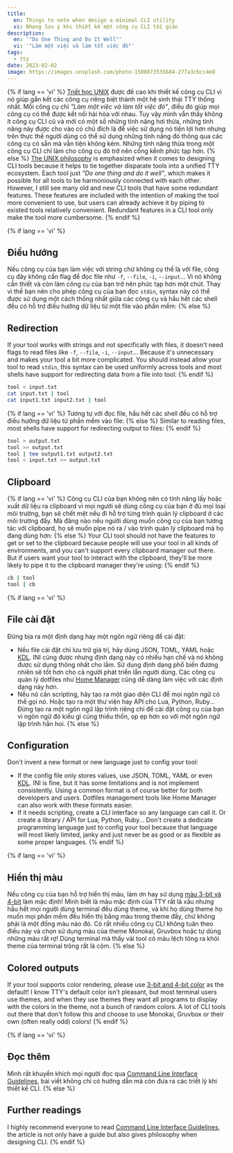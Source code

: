 ```yaml
---
title:
  en: Things to note when design a minimal CLI utility
  vi: Nhưng lưu ý khi thiết kế một công cụ CLI tối giản
description:
  en: '"Do One Thing and Do It Well"'
  vi: '"Làm một việc và làm tốt việc đó"'
tags:
  - tty
date: 2023-02-02
image: https://images.unsplash.com/photo-1508873535684-277a3cbcc4e8
---
```


{% if lang == 'vi' %}
  [Triết học UNIX](https://wikipedia.org/wiki/Unix_philosophy) được đề cao khi thiết kế công cụ CLI vì nó giúp gắn kết các công cụ riêng biệt thành một hệ sinh thái TTY thống nhất. Mỗi công cụ chỉ _"Làm một việc và làm tốt việc đó"_, điều đó giúp mọi công cụ có thể được kết nối hài hòa với nhau. Tuy vậy mình vẫn thấy không ít công cụ CLI cũ và mới có một số những tính năng hơi thừa, những tính năng này được cho vào có chủ đích là để việc sử dụng nó tiện lợi hơn nhưng trên thực thế người dùng có thể sử dụng những tính năng đó thông qua các công cụ có sẵn mà vẫn tiện không kém. Những tính năng thừa trong một công cụ CLI chỉ làm cho công cụ đó trở nên cồng kềnh phức tạp hơn.
{% else %}
  [The UNIX philosophy](https://wikipedia.org/wiki/Unix_philosophy) is emphasized when it comes to designing CLI tools because it helps to tie together disparate tools into a unified TTY ecosystem. Each tool just _"Do one thing and do it well"_, which makes it possible for all tools to be harmoniously connected with each other. However, I still see many old and new CLI tools that have some redundant features. These features are included with the intention of making the tool more convenient to use, but users can already achieve it by piping to existed tools relatively convenient. Redundant features in a CLI tool only make the tool more cumbersome.
{% endif %}

{% if lang == 'vi' %}
  ## Điều hướng

  Nếu công cụ của bạn làm việc với string chứ không cụ thể là với file, công cụ đây không cần flag để đọc file như `-f`, `--file`, `-i`, `--input`... Vì nó không cần thiết và còn làm công cụ của bạn trở nên phức tạp hơn một chút. Thay vì thế bạn nên cho phép công cụ của bạn đọc `stdin`, syntax này có thể được sử dụng một cách thống nhất giữa các công cụ và hầu hết các shell đều có hỗ trợ điều hướng dữ liệu từ một file vào phần mềm:
{% else %}
  ## Redirection

  If your tool works with strings and not specifically with files, it doesn't need flags to read files like `-f`, `--file`, `-i`, `--input`... Because it's unnecessary and makes your tool a bit more complicated. You should instead allow your tool to read `stdin`, this syntax can be used uniformly across tools and most shells have support for redirecting data from a file into tool:
{% endif %}

```sh
tool < input.txt
cat input.txt | tool
cat input1.txt input2.txt | tool
```

{% if lang == 'vi' %}
  Tương tự với đọc file, hầu hết các shell đều có hỗ trợ điều hướng dữ liệu từ phần mềm vào file:
{% else %}
  Similar to reading files, most shells have support for redirecting output to files:
{% endif %}

```sh
tool > output.txt
tool >> output.txt
tool | tee output1.txt output2.txt
tool < input.txt >> output.txt
```

## Clipboard

{% if lang == 'vi' %}
  Công cụ CLI của bạn không nên có tính năng lấy hoặc xuất dữ liệu ra clipboard vì mọi người sẽ dùng công cụ của bạn ở đủ mọi loại môi trường, bạn sẽ chết mệt nếu đi hỗ trợ từng trình quản lý clipboard ở các môi trường đấy. Mà đăng nào nếu người dùng muốn công cụ của bạn tương tác với clipboard, họ sẽ muốn pipe nó ra / vào trình quản lý clipboard mà họ đang dùng hơn:
{% else %}
  Your CLI tool should not have the features to get or set to the clipboard because people will use your tool in all kinds of environments, and you can't support every clipboard manager out there. But if users want your tool to interact with the clipboard, they'll be more likely to pipe it to the clipboard manager they're using:
{% endif %}

```sh
cb | tool
tool | cb
```

{% if lang == 'vi' %}
  ## File cài đặt

  Đừng bịa ra một định dạng hay một ngôn ngữ riêng để cài đặt:
  - Nếu file cài đặt chỉ lưu trữ giá trị, hãy dùng JSON, TOML, YAML hoặc [KDL](https://kdl.dev). INI cũng được nhưng định dạng này có nhiều hạn chế và nó không được sử dụng thông nhất cho lắm. Sử dụng định dạng phổ biến đương nhiên sẽ tốt hơn cho cả người phát triển lẫn người dùng. Các công cụ quản lý dotfiles như [Home Manager](https://github.com/nix-community/home-manager) cũng dễ dàng làm việc với các định dạng này hơn.
  - Nếu nó cần scripting, hãy tạo ra một giao diện CLI để mọi ngôn ngữ có thể gọi nó. Hoặc tạo ra một thư viện hay API cho Lua, Python, Ruby... Đừng tạo ra một ngôn ngữ lập trình riêng chỉ để cài đặt công cụ của bạn vì ngôn ngữ đó kiểu gì cũng thiếu thốn, ọp ẹp hơn so với một ngôn ngữ lập trình hẳn hoi.
{% else %}
  ## Configuration

  Don't invent a new format or new language just to config your tool:
  - If the config file only stores values, use JSON, TOML, YAML or even [KDL](https://kdl.dev). INI is fine, but it has some limitations and is not implement consistently. Using a common format is of course better for both developers and users. Dotfiles management tools like Home Manager can also work with these formats easier.
  - If it needs scripting, create a CLI interface so any language can call it. Or create a library / API for Lua, Python, Ruby... Don't create a dedicate programming language just to config your tool because that language will most likely limited, janky and just never be as good or as flexible as some proper languages.
{% endif %}

{% if lang == 'vi' %}
  ## Hiển thị màu

  Nếu công cụ của bạn hỗ trợ hiển thị màu, làm ơn hay sử dụng [màu 3-bit và 4-bit](https://wikipedia.org/wiki/ANSI_escape_code) làm mặc định! Mình biết là màu mặc định của TTY rất là xấu nhưng hầu hết mọi người dùng terminal đều dùng theme, và khi họ dùng theme họ muốn mọi phần mềm đều hiển thị bằng màu trong theme đấy, chứ không phải là một đống màu nào đó. Có rất nhiều công cụ CLI không tuân theo điều này và chọn sử dụng màu của theme Monokai, Gruvbox hoặc tự dùng những màu rất rợ! Dùng terminal mà thấy vài tool có màu lệch tông ra khỏi theme của terminal trông rất là cộm.
{% else %}
  ## Colored outputs

  If your tool supports color rendering, please use [3-bit and 4-bit color](https://wikipedia.org/wiki/ANSI_escape_code) as the default! I know TTY's default color isn't pleasant, but most terminal users use themes, and when they use themes they want all programs to display with the colors in the theme, not a bunch of random colors. A lot of CLI tools out there that don't follow this and choose to use Monokai, Gruvbox or their own (often really odd) colors!
{% endif %}

{% if lang == 'vi' %}
  ## Đọc thêm

  Mình rất khuyến khích mọi người đọc qua [Command Line Interface Guidelines](https://clig.dev), bài viết không chỉ có hướng dẫn mà còn đưa ra các triết lý khi thiết kế CLI.
{% else %}
  ## Further readings

  I highly recommend everyone to read [Command Line Interface Guidelines](https://clig.dev), the article is not only have a guide but also gives philosophy when designing CLI.
{% endif %}
